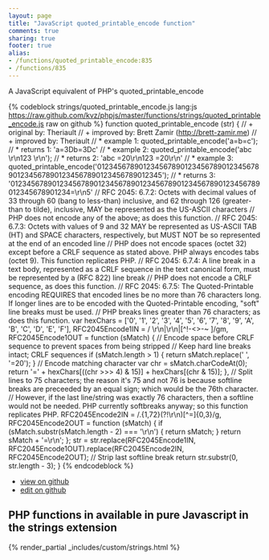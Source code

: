 ```yaml
---
layout: page
title: "JavaScript quoted_printable_encode function"
comments: true
sharing: true
footer: true
alias:
- /functions/quoted_printable_encode:835
- /functions/835
---
```

<!-- Generated by Rakefile:build -->
A JavaScript equivalent of PHP's quoted_printable_encode

{% codeblock strings/quoted_printable_encode.js lang:js https://raw.github.com/kvz/phpjs/master/functions/strings/quoted_printable_encode.js raw on github %}
function quoted_printable_encode (str) {
    // +   original by: Theriault
    // +   improved by: Brett Zamir (http://brett-zamir.me)
    // +   improved by: Theriault
    // *     example 1: quoted_printable_encode('a=b=c');
    // *     returns 1: 'a=3Db=3Dc'
    // *     example 2: quoted_printable_encode('abc   \r\n123   \r\n');
    // *     returns 2: 'abc  =20\r\n123  =20\r\n'
    // *     example 3: quoted_printable_encode('0123456789012345678901234567890123456789012345678901234567890123456789012345');
    // *     returns 3: '012345678901234567890123456789012345678901234567890123456789012345678901234=\r\n5'
    // RFC 2045: 6.7.2: Octets with decimal values of 33 through 60 (bang to less-than) inclusive, and 62 through 126 (greater-than to tilde), inclusive, MAY be represented as the US-ASCII characters
    // PHP does not encode any of the above; as does this function.
    // RFC 2045: 6.7.3: Octets with values of 9 and 32 MAY be represented as US-ASCII TAB (HT) and SPACE characters, respectively, but MUST NOT be so represented at the end of an encoded line
    // PHP does not encode spaces (octet 32) except before a CRLF sequence as stated above. PHP always encodes tabs (octet 9). This function replicates PHP.
    // RFC 2045: 6.7.4: A line break in a text body, represented as a CRLF sequence in the text canonical form, must be represented by a (RFC 822) line break
    // PHP does not encode a CRLF sequence, as does this function.
    // RFC 2045: 6.7.5: The Quoted-Printable encoding REQUIRES that encoded lines be no more than 76 characters long. If longer lines are to be encoded with the Quoted-Printable encoding, "soft" line breaks must be used.
    // PHP breaks lines greater than 76 characters; as does this function.
    var hexChars = ['0', '1', '2', '3', '4', '5', '6', '7', '8', '9', 'A', 'B', 'C', 'D', 'E', 'F'],
        RFC2045Encode1IN = / \r\n|\r\n|[^!-<>-~ ]/gm,
        RFC2045Encode1OUT = function (sMatch) {
            // Encode space before CRLF sequence to prevent spaces from being stripped
            // Keep hard line breaks intact; CRLF sequences
            if (sMatch.length > 1) {
                return sMatch.replace(' ', '=20');
            }
            // Encode matching character
            var chr = sMatch.charCodeAt(0);
            return '=' + hexChars[((chr >>> 4) & 15)] + hexChars[(chr & 15)];
        },
        // Split lines to 75 characters; the reason it's 75 and not 76 is because softline breaks are preceeded by an equal sign; which would be the 76th character.
        // However, if the last line/string was exactly 76 characters, then a softline would not be needed. PHP currently softbreaks anyway; so this function replicates PHP.
        RFC2045Encode2IN = /.{1,72}(?!\r\n)[^=]{0,3}/g,
        RFC2045Encode2OUT = function (sMatch) {
            if (sMatch.substr(sMatch.length - 2) === '\r\n') {
                return sMatch;
            }
            return sMatch + '=\r\n';
        };
    str = str.replace(RFC2045Encode1IN, RFC2045Encode1OUT).replace(RFC2045Encode2IN, RFC2045Encode2OUT);
    // Strip last softline break
    return str.substr(0, str.length - 3);
}
{% endcodeblock %}

 - [view on github](https://github.com/kvz/phpjs/blob/master/functions/strings/quoted_printable_encode.js)
 - [edit on github](https://github.com/kvz/phpjs/edit/master/functions/strings/quoted_printable_encode.js)

## PHP functions in available in pure Javascript in the strings extension
{% render_partial _includes/custom/strings.html %}
